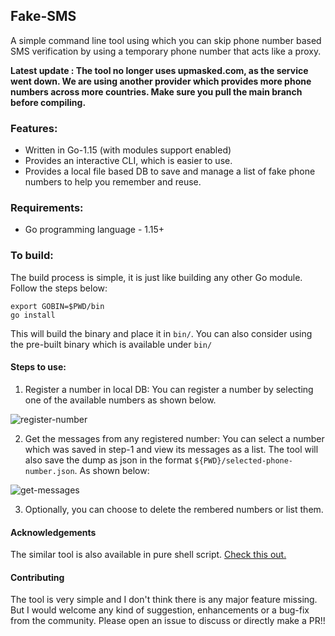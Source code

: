 ## Fake-SMS
A simple command line tool using which you can skip phone number based SMS verification by using a temporary phone number that acts like a proxy.

**Latest update : The tool no longer uses upmasked.com, as the service went down. We are using another provider which provides more phone numbers across more countries. Make sure you pull the main branch before compiling.**

### Features:
* Written in Go-1.15 (with modules support enabled)
* Provides an interactive CLI, which is easier to use.
* Provides a local file based DB to save and manage a list of fake phone numbers to help you remember and reuse.

### Requirements:
* Go programming language - 1.15+

### To build:
The build process is simple, it is just like building any other Go module. Follow the steps below:
```
export GOBIN=$PWD/bin
go install
```
This will build the binary and place it in `bin/`.
You can also consider using the pre-built binary which is available under `bin/`

#### Steps to use:
1. Register a number in local DB:
You can register a number by selecting one of the available numbers as shown below.

![register-number](./gifs/add.gif)

2. Get the messages from any registered number:
You can select a number which was saved in step-1 and view its messages as a list. The tool will also save the dump as json in the format `${PWD}/selected-phone-number.json`. As shown below:

![get-messages](./gifs/messages.gif)

3. Optionally, you can choose to delete the rembered numbers or list them.

#### Acknowledgements
The similar tool is also available in pure shell script. [Check this out.](https://github.com/sdushantha/tmpsms)

#### Contributing
The tool is very simple and I don't think there is any major feature missing. But I would welcome any kind of suggestion, enhancements or a bug-fix from the community. Please open an issue to discuss or directly make a PR!!
